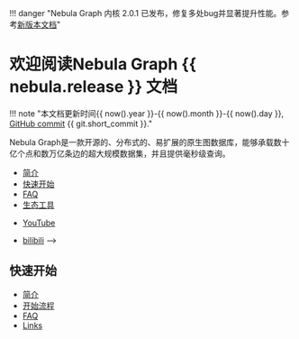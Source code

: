 !!! danger "Nebula Graph 内核 2.0.1 已发布，修复多处bug并显著提升性能。参考[新版本文档](https://docs.nebula-graph.com.cn/2.0.1/)"

# 欢迎阅读Nebula Graph {{ nebula.release }} 文档

!!! note "本文档更新时间{{ now().year }}-{{ now().month }}-{{ now().day }}, [GitHub commit](https://github.com/vesoft-inc/nebula-docs-cn/tree/v2.0.0) {{ git.short_commit }}."

Nebula Graph是一款开源的、分布式的、易扩展的原生图数据库，能够承载数十亿个点和数万亿条边的超大规模数据集，并且提供毫秒级查询。

* [简介](1.introduction/1.what-is-nebula-graph.md)
* [快速开始](2.quick-start/1.quick-start-workflow.md)
* [FAQ](2.quick-start/0.FAQ.md)
* [生态工具](2.quick-start/6.eco-tool-version.md)

- [YouTube](https://www.youtube.com/channel/UC73V8q795eSEMxDX4Pvdwmw/)

- [bilibili](https://space.bilibili.com/472621355)
-->

## 快速开始

* [简介](1.introduction/1.what-is-nebula-graph.md)
* [开始流程](2.quick-start/1.quick-start-workflow.md)
* [FAQ](2.quick-start/0.FAQ.md)
* [Links](2.quick-start/6.useful-links.md)
